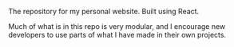 The repository for my personal website. Built using React.

Much of what is in this repo is very modular, and I encourage new developers
to use parts of what I have made in their own projects.
